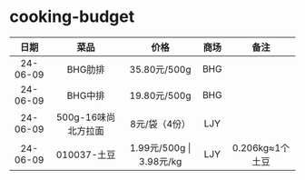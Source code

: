# cooking-budget
|   日期   |        菜品         |           价格           | 商场 |      备注       |
| :------: | :-----------------: | :----------------------: | :--: | :-------------: |
| 24-06-09 |       BHG肋排       |       35.80元/500g       | BHG  |                 |
| 24-06-09 |       BHG中排       |       19.80元/500g       | BHG  |                 |
| 24-06-09 | 500g-16味尚北方拉面 |      8元/袋（4份）       | LJY  |                 |
| 24-06-09 |     010037-土豆     | 1.99元/500g \| 3.98元/kg | LJY  | 0.206kg≈1个土豆 |


